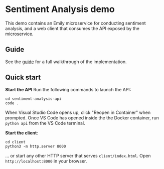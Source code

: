 # Sentiment Analysis demo

This demo contains an Emily microservice for conducting sentiment analysis, and a web client that consumes the API exposed by the microservice. 

## Guide

See the [guide](https://github.com/amboltio/emily-cli/wiki/Sentiment-analysis) for a full walkthrough of the implementation.

## Quick start

**Start the API**
Run the following commands to launch the API: 
```
cd sentiment-analysis-api
code .
```

When Visual Studio Code opens up, click "Reopen in Container" when prompted.
Once VS Code has opened inside the the Docker container, run `python api` from the VS Code terminal. 

**Start the client**: 
```
cd client
python3 -m http.server 8000
```

... or start any other HTTP server that serves `client/index.html`. 
Open `http://localhost:8000` in your browser.